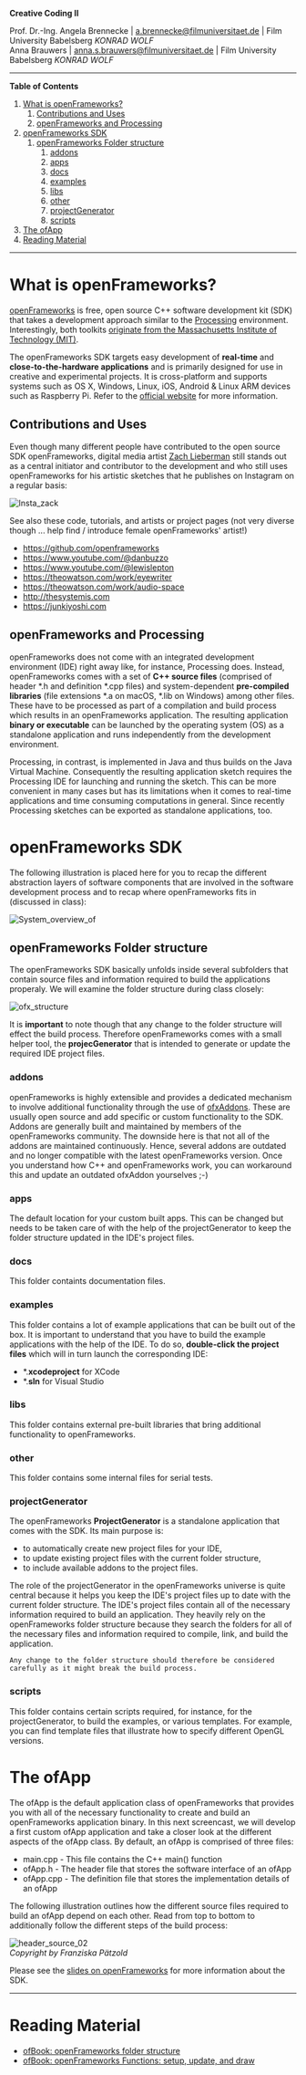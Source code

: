 **Creative Coding II**

Prof. Dr.-Ing. Angela Brennecke | a.brennecke@filmuniversitaet.de | Film University Babelsberg *KONRAD WOLF*   
Anna Brauwers | anna.s.brauwers@filmuniversitaet.de | Film University Babelsberg *KONRAD WOLF*

---

**Table of Contents**
1. [What is openFrameworks?](#what-is-openframeworks)
   1. [Contributions and Uses](#contributions-and-uses)
   2. [openFrameworks and Processing](#openframeworks-and-processing)
2. [openFrameworks SDK](#openframeworks-sdk)
   1. [openFrameworks Folder structure](#openframeworks-folder-structure)
      1. [addons](#addons)
      2. [apps](#apps)
      3. [docs](#docs)
      4. [examples](#examples)
      5. [libs](#libs)
      6. [other](#other)
      7. [projectGenerator](#projectgenerator)
      8. [scripts](#scripts)
3. [The ofApp](#the-ofapp)
4. [Reading Material](#reading-material)

---


# What is openFrameworks?

[openFrameworks](https://openframeworks.cc) is free, open source C++ software development kit (SDK) that takes a development approach similar to the [Processing](https://processing.org) environment. Interestingly, both toolkits [originate from the Massachusetts Institute of Technology (MIT)](https://openframeworks.cc/ofBook/chapters/foreword.html). 

The openFrameworks SDK targets easy development of **real-time** and **close-to-the-hardware applications** and is primarily designed for use in creative and experimental projects. It is cross-platform and supports systems such as OS X, Windows, Linux, iOS, Android & Linux ARM devices such as Raspberry Pi. Refer to the [official website](https://openframeworks.cc) for more information.

## Contributions and Uses

Even though many different people have contributed to the open source SDK openFrameworks, digital media artist [Zach Lieberman](http://zach.li) still stands out as a central initiator and contributor to the development and who still uses openFrameworks for his artistic sketches that he publishes on Instagram on a regular basis:

![Insta_zack](imgs/insta_zach.png)

See also these code, tutorials, and artists or project pages (not very diverse though ... help find / introduce female openFrameworks' artist!)
- https://github.com/openframeworks
- https://www.youtube.com/@danbuzzo
- https://www.youtube.com/@lewislepton
- https://theowatson.com/work/eyewriter
- https://theowatson.com/work/audio-space
- http://thesystemis.com
- https://junkiyoshi.com


## openFrameworks and Processing

openFrameworks does not come with an integrated development environment (IDE) right away like, for instance, Processing does. Instead, openFrameworks comes with a set of **C++ source files** (comprised of header *.h and definition *.cpp files) and system-dependent **pre-compiled libraries** (file extensions *.a on macOS, *.lib on Windows) among other files. These have to be processed as part of a compilation and build process which results in an  openFrameworks application. The resulting application **binary or executable** can be launched by the operating system (OS) as a standalone application and runs independently from the development environment. 

Processing, in contrast, is implemented in Java and thus builds on the Java Virtual Machine. Consequently the resulting application sketch requires the Processing IDE for launching and running the sketch. This can be more convenient in many cases but has its limitations when it comes to real-time applications and time consuming computations in general. Since recently Processing sketches can be exported as standalone applications, too. 


# openFrameworks SDK

The following illustration is placed here for you to recap the different abstraction layers of software components that are involved in the software development process and to recap where openFrameworks fits in (discussed in class):

![System_overview_of](imgs/diagram_system_overview_of.png)


## openFrameworks Folder structure

The openFrameworks SDK basically unfolds inside several subfolders that contain source files and information required to build the applications properaly. We will examine the folder structure during class closely: 

![ofx_structure](imgs/ofx_structure.png)

It is **important** to note though that any change to the folder structure will effect the build process. Therefore openFrameworks comes with a small helper tool, the **projecGenerator** that is intended to generate or update the required IDE project files.

### addons

openFrameworks is highly extensible and provides a dedicated mechanism to involve additional functionality through the use of [ofxAddons](https://ofxaddons.com/categories). These are usually open source and add specific or custom functionality to the SDK. Addons are generally built and maintained by members of the openFrameworks community. The downside here is that not all of the addons are maintained continuously. Hence, several addons are outdated and no longer compatible with the latest openFrameworks version. Once you understand how C++ and openFrameworks work, you can workaround this and update an outdated ofxAddon yourselves ;-)

### apps

The default location for your custom built apps. This can be changed but needs to be taken care of with the help of the projectGenerator to keep the folder structure updated in the IDE's project files.

### docs

This folder containts documentation files.

### examples

This folder contains a lot of example applications that can be built out of the box. It is important to understand that you have to build the example applications with the help of the IDE. To do so, **double-click the project files** which will in turn launch the corresponding IDE:

- *.**xcodeproject** for XCode  
- *.**sln** for Visual Studio


### libs 

This folder contains external pre-built libraries that bring additional functionality to openFrameworks.

### other

This folder contains some internal files for serial tests.

### projectGenerator

The openFrameworks **ProjectGenerator** is a standalone application that comes with the SDK. Its main purpose is:

- to automatically create new project files for your IDE,
- to update existing project files with the current folder structure,
- to include available addons to the project files.

The role of the projectGenerator in the openFrameworks universe is quite central because it helps you keep the IDE's project files up to date with the current folder structure. The IDE's project files contain all of the necessary information required to build an application. They heavily rely on the openFrameworks folder structure because they search the folders for all of the necessary files and information required to compile, link, and build the application. 

`Any change to the folder structure should therefore be considered carefully as it might break the build process.`


### scripts

This folder contains certain scripts required, for instance, for the projectGenerator, to build the examples, or various templates. For example, you can find template files that illustrate how to specify different OpenGL versions.


# The ofApp

The ofApp is the default application class of openFrameworks that provides you with all of the necessary functionality to create and build an openFrameworks application binary. In this next screencast, we will develop a first custom ofApp application and take a closer look at the different aspects of the ofApp class. By default, an ofApp is comprised of three files:

- main.cpp - This file contains the C++ main() function
- ofApp.h - The header file that stores the software interface of an ofApp
- ofApp.cpp - The definition file that stores the implementation details of an ofApp

The following illustration outlines how the different source files required to build an ofApp depend on each other. Read from top to bottom to additionally follow the different steps of the build process:

![header_source_02](imgs/ofApp_header_definition.png)  
*Copyright by Franziska Pätzold*

Please see the [slides on openFrameworks](./additional_material/cc2_03_ofx.pdf) for more information about the SDK.


---

# Reading Material

- [ofBook: openFrameworks folder structure](https://openframeworks.cc/ofBook/chapters/setup_and_project_structure.html)
- [ofBook: openFrameworks Functions: setup, update, and draw](https://openframeworks.cc/ofBook/chapters/how_of_works.html)

